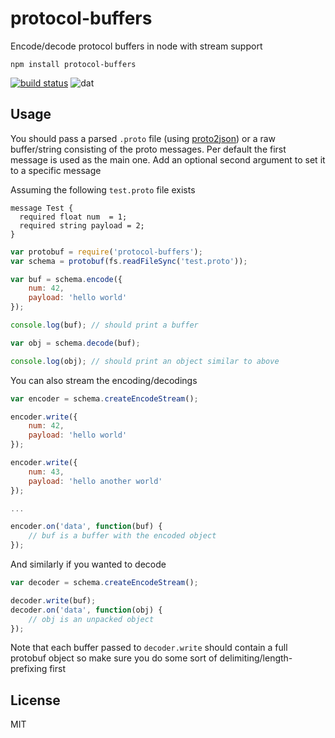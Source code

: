 # protocol-buffers

Encode/decode protocol buffers in node with stream support

	npm install protocol-buffers

[![build status](https://secure.travis-ci.org/mafintosh/protocol-buffers.png)](http://travis-ci.org/mafintosh/protocol-buffers)
![dat](http://img.shields.io/badge/Development%20sponsored%20by-dat-green.svg?style=flat)

## Usage

You should pass a parsed `.proto` file (using [proto2json](https://github.com/Sannis/node-proto2json)) or a raw buffer/string
consisting of the proto messages. Per default the first message is used as the main one. Add an optional second argument to set it
to a specific message

Assuming the following `test.proto` file exists

```
message Test {
  required float num  = 1;
  required string payload = 2;
}
```

``` js
var protobuf = require('protocol-buffers');
var schema = protobuf(fs.readFileSync('test.proto'));

var buf = schema.encode({
	num: 42,
	payload: 'hello world'
});

console.log(buf); // should print a buffer

var obj = schema.decode(buf);

console.log(obj); // should print an object similar to above
```

You can also stream the encoding/decodings

``` js
var encoder = schema.createEncodeStream();

encoder.write({
	num: 42,
	payload: 'hello world'
});

encoder.write({
	num: 43,
	payload: 'hello another world'
});

...

encoder.on('data', function(buf) {
	// buf is a buffer with the encoded object
});
```

And similarly if you wanted to decode

``` js
var decoder = schema.createEncodeStream();

decoder.write(buf);
decoder.on('data', function(obj) {
	// obj is an unpacked object
});
```

Note that each buffer passed to `decoder.write` should contain a full protobuf object so make sure
you do some sort of delimiting/length-prefixing first

## License

MIT